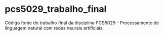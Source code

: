 # pcs5029_trabalho_final
Código fonte do trabalho final da disciplina PCS5029 - Processamento de linguagem natural com redes neurais artificiais
